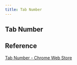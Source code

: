 ```yaml
---
title: Tab Number
---
```


## Tab Number


## Reference

[Tab Number \- Chrome Web Store](https://chrome.google.com/webstore/detail/tab-number/fijaenjgknobfdombbdchngpamggajpm?hl=en)
